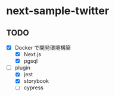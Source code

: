 # next-sample-twitter

## TODO

- [x] Docker で開発環境構築
  - [x] Next.js
  - [x] pgsql
- [ ] plugin
  - [x] jest
  - [x] storybook
  - [ ] cypress 
